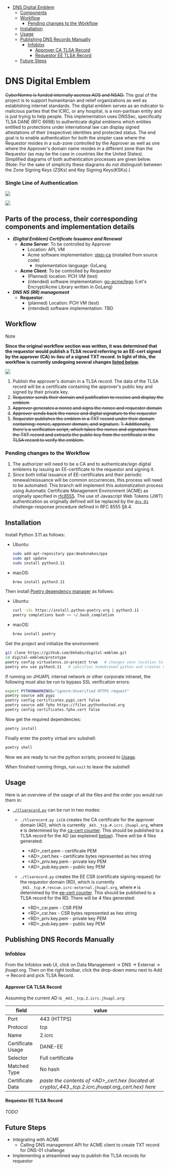 - [DNS Digital Emblem](#dns-digital-emblem)
  - [Components](#parts-of-the-process-,-their-corresponding-components-and-implementation-details)
  - [Workflow](#workflow)
    - [Pending changes to the Workflow](#pending-changes-to-the-workflow)
  - [Installation](#installation)
  - [Usage](#usage)
  - [Publishing DNS Records Manually](#publishing-dns-records-manually)
    - [Infoblox](#infoblox)
      - [Approver CA TLSA Record](#approver-ca-tlsa-record)
      - [Requestor EE TLSA Record](#requestor-ee-tlsa-record)
  - [Future Steps](#future-steps)

# DNS Digital Emblem

~~CyberNorms is funded internally accross AOS and NSAD.~~ The goal of the project is to support humanitarian and relief organizations as well as establishing internet standards. The digital emblem serves as an indicator to malicious parties that the ICRC, or any hospital, is a non-partisan entity and is just trying to help people.
This implementation uses DNSSec, specifically TLSA DANE (RFC 6698) to authenticate digital emblems which entities entitled to protections under international law can display signed attestations of their (respective) identities and protected status.
The end goal is to enable authentication for both the simpler case where the Requestor resides in a sub-zone controlled by the Approver as well as one where the Approver's domain name resides in a different zone than the Requestor (as may be the case in countries like the United States). 
Simplified diagrams of both authentication processes are given below.
(Note: For the sake of simplicity these diagrams do not distinguish between the Zone Signing Keys (ZSKs) and Key Signing Keys(KSKs).)
### Single Line of Authentication

![](assets/DNSSecAuth-SingleLine.png)

![](assets/DNSSecAuth-TwoLines.png)

## Parts of the process, their corresponding components and implementation details
- ___(Digital Emblem) Certificate Issuance and Renewal___
  - __Acme Server__: To be controlled by Approver
    - Location: APL VM
    - Acme software implementation: [step-ca](https://github.com/smallstep/certificates) (installed from source code)
      - Implementation language: GoLang
  - __Acme Client__: To be controlled by Requestor
    - (Planned) location: PCH VM (test)
    - (intended) software implementation: [go-acme/lego](https://go-acme.github.io/lego) (Let's Encrypt/Acme Library written in GoLang)
- ___DNS NS (RR) management___
  - __Requestor__:
    - (planned) Location: PCH VM (test)
    - (intended) software implementation: TBD



## Workflow

> [!NOTE]
> **Since the original workflow section was written, it was determined that the requestor would publish a TLSA
record referring to an EE-cert signed by the approver (CA) in-lieu of a signed TXT record.**
> **In light of this, the workflow is currently undegoing several changes [listed below](#pending-changes-to-the-workflow).**

![](assets/acme-workflow-general.svg)

1. Publish the approver's domain in a TLSA record. The data of the TLSA record will be a certificate containing the approver's public key and signed by their private key.
2. ~~Requester sends their domain and justification to receive and display the emblem~~
3. ~~Approver generates a nonce and signs the nonce and requester domain~~
4. ~~Approver sends back the nonce and digital signature to the requester~~
5. ~~Requester publishes the emblem in a TXT record under their domain containing: nonce, approver domain, and signature.~~
~~1. Additionally, there's a verification script, which takes the nonce and signature from the TXT record and extracts the public key from the certificate in the TLSA record to verify the emblem.~~

### Pending changes to the Workflow

1. The authorizer will need to be a CA and to authenticate/sign digital emblems by issuing an EE-certificate to the
requestor and signing it. 
2. Since both initial issuance of EE-certificates and their periodic renewal/reissuance will be
common occurrences, this process will need to be automated. This branch will implement this automatization process using
Automatic Certificate Management Environment (ACME) as originally specified in
[rfc8555](https://www.rfc-editor.org/rfc/rfc8555). The use of Javascript Web Tokens (JWT) authentication as originally defined will be replaced by the [`dns-01`](https://www.rfc-editor.org/rfc/rfc8555#section-8.4) challenge-response
procedure defined in RFC 8555 §8.4.

## Installation

Install Python 3.11 as follows:

- Ubuntu:
  ```bash
  sudo add-apt-repository ppa:deadsnakes/ppa
  sudo apt update
  sudo install python3.11
  ```

- macOS:
  ```bash
  brew install python3.11
  ```

Then install [Poetry dependency manager](https://python-poetry.org) as follows:

- Ubuntu:
  ```bash
  curl -sSL https://install.python-poetry.org | python3.11 -
  poetry completions bash >> ~/.bash_completion
  ```
- macOS:
  ```bash
  brew install poetry
  ```

Get the project and initialize the environment:
```bash
git clone https://github.com/bkhabs/digital-emblem.git
cd digital-emblem/prototype
poetry config virtualenvs.in-project true   # changes venv location to project root
poetry env use python3.11   # specifies homebrewed python and creates virtual env with this interpreter
```

If running on JHUAPL internal network or other corporate intranet, the following must also be run to bypass SSL verification errors:
```bash
export PYTHONWARNINGS="ignore:Unverified HTTPS request"
poetry source add pypi
poetry config certificates.pypi.cert false
poetry source add fpho https://files.pythonhosted.org
poetry config certificates.fpho.cert false
```

Now get the required dependencies:
```bash
poetry install
```

Finally enter the poetry virtual env subshell:
```bash
poetry shell
```

Now we are ready to run the python scripts; proceed to [Usage](#usage).

When finished running things, run `exit` to leave the subshell

## Usage

Here is an overview of the usage of all the files and the order you would run them in:

- [`./tlsarecord.py`](tlsarecord.py) can be run in two modes:
   
  - `./tlsarecord.py isCA` creates the CA certificate for the approver domain (AD), which is currently `_443._tcp.#.icrc.jhuapl.org`, where `#` is determined by the [ca-cert counter](./ca-cert/counter.txt). This should be published to a TLSA record for the AD (as explained [below](#approver-ca-tlsa-record)). There will be 4 files generated:
  
    - \<AD\>_cert.pem - certificate PEM
    - \<AD\>_cert.hex - certificate bytes represented as hex string
    - \<AD\>_priv.key.pem - private key PEM
    - \<AD\>_pub.key.pem - public key PEM
  
  - `./tlsarecord.py` creates the EE CSR (certificate signing request) for the requestor domain (RD), which is currently `_443._tcp.#.rescue.icrc-external.jhuapl.org`, where `#` is determined by the [ee-cert counter](./ee-cert/counter.txt). This should be published to a TLSA record for the RD. There will be 4 files generated:
  
    - \<RD\>_csr.pem - CSR PEM
    - \<RD\>_csr.hex - CSR bytes represented as hex string
    - \<RD\>_priv.key.pem - private key PEM
    - \<RD\>_pub.key.pem - public key PEM

## Publishing DNS Records Manually

### Infoblox

From the Infoblox web UI, click on Data Management -> DNS -> External -> jhuapl.org. Then on the right toolbar, click the drop-down menu next to Add -> Record and pick TLSA Record.

#### Approver CA TLSA Record

Assuming the current AD is `_443._tcp.2.icrc.jhuapl.org`:

| field | value |
|--|--|
| Port | 443 (HTTPS) |
| Protocol | tcp |
| Name | 2.icrc |
| Certificate Usage | DANE-EE |
| Selector | Full certificate |
| Matched Type | No hash |
| Certificate Data | *paste the contents of \<AD\>_cert.hex (located at crypto/_443._tcp.2.icrc.jhuapl.org_cert.hex) here* |

#### Requestor EE TLSA Record

*TODO*

## Future Steps

- Integrating with ACME
  - Calling DNS management API for ACME client to create TXT record for DNS-01 challenge
- Implementing a streamlined way to publish the TLSA records for requestor
